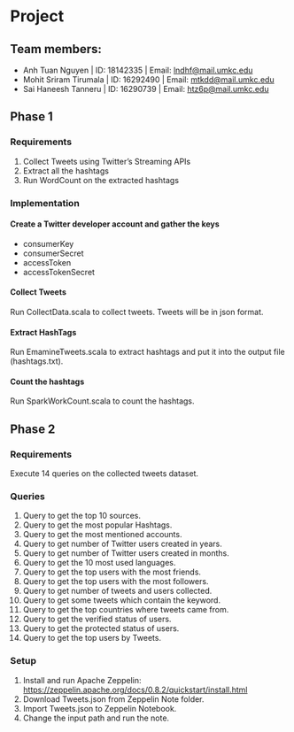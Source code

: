 # Project

## Team members:
- Anh Tuan Nguyen | ID: 18142335 | Email: lndhf@mail.umkc.edu
- Mohit Sriram Tirumala | ID: 16292490 | Email: mtkdd@mail.umkc.edu
- Sai Haneesh Tanneru | ID: 16290739 | Email: htz6p@mail.umkc.edu

## Phase 1

### Requirements

1. Collect Tweets using Twitter’s Streaming APIs
2. Extract all the hashtags
3. Run WordCount on the extracted hashtags

### Implementation

#### Create a Twitter developer account and gather the keys

- consumerKey
- consumerSecret
- accessToken
- accessTokenSecret

#### Collect Tweets

Run CollectData.scala to collect tweets. Tweets will be in json format.

#### Extract HashTags

Run EmamineTweets.scala to extract hashtags and put it into the output file (hashtags.txt).

#### Count the hashtags

Run SparkWorkCount.scala to count the hashtags.

## Phase 2

### Requirements

Execute 14 queries on the collected tweets dataset.

### Queries

1.	Query to get the top 10 sources.
2.	Query to get the most popular Hashtags.
3.	Query to get the most mentioned accounts.
4.	Query to get number of Twitter users created in years.
5.	Query to get number of Twitter users created in months.
6.	Query to get the 10 most used languages.
7.	Query to get the top users with the most friends.
8.	Query to get the top users with the most followers. 
9.	Query to get number of tweets and users collected.
10.	Query to get some tweets which contain the keyword.
11.	Query to get the top countries where tweets came from.
12.	Query to get the verified status of users.
13.	Query to get the protected status of users.
14.	Query to get the top users by Tweets.

### Setup

1. Install and run Apache Zeppelin: https://zeppelin.apache.org/docs/0.8.2/quickstart/install.html
2. Download Tweets.json from Zeppelin Note folder.
3. Import Tweets.json to Zeppelin Notebook.
4. Change the input path and run the note.

